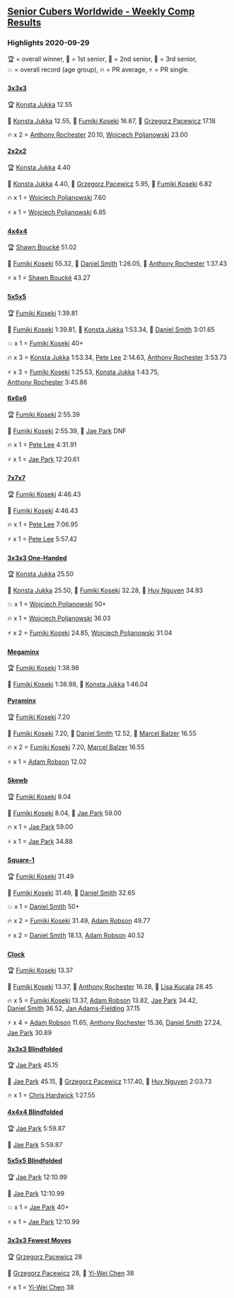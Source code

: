 <style>table {white-space: nowrap;}</style>
<link rel="stylesheet" type="text/css" href="/scw-comp/css/flags.css" />

## [Senior Cubers Worldwide - Weekly Comp Results](/scw-comp/results/)
### Highlights 2020-09-29

<span style="white-space: nowrap;">🏆 = overall winner</span>, <span style="white-space: nowrap;">🥇 = 1st senior</span>, <span style="white-space: nowrap;">🥈 = 2nd senior</span>, <span style="white-space: nowrap;">🥉 = 3rd senior</span>, <span style="white-space: nowrap;">💥 = overall record (age group)</span>, <span style="white-space: nowrap;">🔥 = PR average</span>, <span style="white-space: nowrap;">⚡ = PR single</span>.

#### [3x3x3](333.md)

<span style="white-space: nowrap;">🏆 [Konsta Jukka](../../persons/konsta_jukka/333.md) 12.55</span>

<span style="white-space: nowrap;">🥇 [Konsta Jukka](../../persons/konsta_jukka/333.md) 12.55</span>, <span style="white-space: nowrap;">🥈 [Fumiki Koseki](../../persons/fumiki_koseki/333.md) 16.87</span>, <span style="white-space: nowrap;">🥉 [Grzegorz Pacewicz](../../persons/grzegorz_pacewicz/333.md) 17.18</span>

🔥 x 2 = <span style="white-space: nowrap;">[Anthony Rochester](../../persons/anthony_rochester/333.md) 20.10</span>, <span style="white-space: nowrap;">[Wojciech Poljanowski](../../persons/wojciech_poljanowski/333.md) 23.00</span>

#### [2x2x2](222.md)

<span style="white-space: nowrap;">🏆 [Konsta Jukka](../../persons/konsta_jukka/222.md) 4.40</span>

<span style="white-space: nowrap;">🥇 [Konsta Jukka](../../persons/konsta_jukka/222.md) 4.40</span>, <span style="white-space: nowrap;">🥈 [Grzegorz Pacewicz](../../persons/grzegorz_pacewicz/222.md) 5.95</span>, <span style="white-space: nowrap;">🥉 [Fumiki Koseki](../../persons/fumiki_koseki/222.md) 6.82</span>

🔥 x 1 = <span style="white-space: nowrap;">[Wojciech Poljanowski](../../persons/wojciech_poljanowski/222.md) 7.60</span>

⚡ x 1 = <span style="white-space: nowrap;">[Wojciech Poljanowski](../../persons/wojciech_poljanowski/222.md) 6.85</span>

#### [4x4x4](444.md)

<span style="white-space: nowrap;">🏆 [Shawn Boucké](../../persons/shawn_boucke/444.md) 51.02</span>

<span style="white-space: nowrap;">🥇 [Fumiki Koseki](../../persons/fumiki_koseki/444.md) 55.32</span>, <span style="white-space: nowrap;">🥈 [Daniel Smith](../../persons/daniel_smith/444.md) 1:26.05</span>, <span style="white-space: nowrap;">🥉 [Anthony Rochester](../../persons/anthony_rochester/444.md) 1:37.43</span>

⚡ x 1 = <span style="white-space: nowrap;">[Shawn Boucké](../../persons/shawn_boucke/444.md) 43.27</span>

#### [5x5x5](555.md)

<span style="white-space: nowrap;">🏆 [Fumiki Koseki](../../persons/fumiki_koseki/555.md) 1:39.81</span>

<span style="white-space: nowrap;">🥇 [Fumiki Koseki](../../persons/fumiki_koseki/555.md) 1:39.81</span>, <span style="white-space: nowrap;">🥈 [Konsta Jukka](../../persons/konsta_jukka/555.md) 1:53.34</span>, <span style="white-space: nowrap;">🥉 [Daniel Smith](../../persons/daniel_smith/555.md) 3:01.65</span>

💥 x 1 = <span style="white-space: nowrap;">[Fumiki Koseki](../../persons/fumiki_koseki/555.md) 40+</span>

🔥 x 3 = <span style="white-space: nowrap;">[Konsta Jukka](../../persons/konsta_jukka/555.md) 1:53.34</span>, <span style="white-space: nowrap;">[Pete Lee](../../persons/pete_lee/555.md) 2:14.63</span>, <span style="white-space: nowrap;">[Anthony Rochester](../../persons/anthony_rochester/555.md) 3:53.73</span>

⚡ x 3 = <span style="white-space: nowrap;">[Fumiki Koseki](../../persons/fumiki_koseki/555.md) 1:25.53</span>, <span style="white-space: nowrap;">[Konsta Jukka](../../persons/konsta_jukka/555.md) 1:43.75</span>, <span style="white-space: nowrap;">[Anthony Rochester](../../persons/anthony_rochester/555.md) 3:45.86</span>

#### [6x6x6](666.md)

<span style="white-space: nowrap;">🏆 [Fumiki Koseki](../../persons/fumiki_koseki/666.md) 2:55.39</span>

<span style="white-space: nowrap;">🥇 [Fumiki Koseki](../../persons/fumiki_koseki/666.md) 2:55.39</span>, <span style="white-space: nowrap;">🥈 [Jae Park](../../persons/jae_park/666.md) DNF</span>

🔥 x 1 = <span style="white-space: nowrap;">[Pete Lee](../../persons/pete_lee/666.md) 4:31.91</span>

⚡ x 1 = <span style="white-space: nowrap;">[Jae Park](../../persons/jae_park/666.md) 12:20.61</span>

#### [7x7x7](777.md)

<span style="white-space: nowrap;">🏆 [Fumiki Koseki](../../persons/fumiki_koseki/777.md) 4:46.43</span>

<span style="white-space: nowrap;">🥇 [Fumiki Koseki](../../persons/fumiki_koseki/777.md) 4:46.43</span>

🔥 x 1 = <span style="white-space: nowrap;">[Pete Lee](../../persons/pete_lee/777.md) 7:06.95</span>

⚡ x 1 = <span style="white-space: nowrap;">[Pete Lee](../../persons/pete_lee/777.md) 5:57.42</span>

#### [3x3x3 One-Handed](333oh.md)

<span style="white-space: nowrap;">🏆 [Konsta Jukka](../../persons/konsta_jukka/333oh.md) 25.50</span>

<span style="white-space: nowrap;">🥇 [Konsta Jukka](../../persons/konsta_jukka/333oh.md) 25.50</span>, <span style="white-space: nowrap;">🥈 [Fumiki Koseki](../../persons/fumiki_koseki/333oh.md) 32.28</span>, <span style="white-space: nowrap;">🥉 [Huy Nguyen](../../persons/huy_nguyen/333oh.md) 34.93</span>

💥 x 1 = <span style="white-space: nowrap;">[Wojciech Poljanowski](../../persons/wojciech_poljanowski/333oh.md) 50+</span>

🔥 x 1 = <span style="white-space: nowrap;">[Wojciech Poljanowski](../../persons/wojciech_poljanowski/333oh.md) 36.03</span>

⚡ x 2 = <span style="white-space: nowrap;">[Fumiki Koseki](../../persons/fumiki_koseki/333oh.md) 24.85</span>, <span style="white-space: nowrap;">[Wojciech Poljanowski](../../persons/wojciech_poljanowski/333oh.md) 31.04</span>

#### [Megaminx](minx.md)

<span style="white-space: nowrap;">🏆 [Fumiki Koseki](../../persons/fumiki_koseki/minx.md) 1:38.98</span>

<span style="white-space: nowrap;">🥇 [Fumiki Koseki](../../persons/fumiki_koseki/minx.md) 1:38.98</span>, <span style="white-space: nowrap;">🥈 [Konsta Jukka](../../persons/konsta_jukka/minx.md) 1:46.04</span>

#### [Pyraminx](pyram.md)

<span style="white-space: nowrap;">🏆 [Fumiki Koseki](../../persons/fumiki_koseki/pyram.md) 7.20</span>

<span style="white-space: nowrap;">🥇 [Fumiki Koseki](../../persons/fumiki_koseki/pyram.md) 7.20</span>, <span style="white-space: nowrap;">🥈 [Daniel Smith](../../persons/daniel_smith/pyram.md) 12.52</span>, <span style="white-space: nowrap;">🥉 [Marcel Balzer](../../persons/marcel_balzer/pyram.md) 16.55</span>

🔥 x 2 = <span style="white-space: nowrap;">[Fumiki Koseki](../../persons/fumiki_koseki/pyram.md) 7.20</span>, <span style="white-space: nowrap;">[Marcel Balzer](../../persons/marcel_balzer/pyram.md) 16.55</span>

⚡ x 1 = <span style="white-space: nowrap;">[Adam Robson](../../persons/adam_robson/pyram.md) 12.02</span>

#### [Skewb](skewb.md)

<span style="white-space: nowrap;">🏆 [Fumiki Koseki](../../persons/fumiki_koseki/skewb.md) 8.04</span>

<span style="white-space: nowrap;">🥇 [Fumiki Koseki](../../persons/fumiki_koseki/skewb.md) 8.04</span>, <span style="white-space: nowrap;">🥈 [Jae Park](../../persons/jae_park/skewb.md) 59.00</span>

🔥 x 1 = <span style="white-space: nowrap;">[Jae Park](../../persons/jae_park/skewb.md) 59.00</span>

⚡ x 1 = <span style="white-space: nowrap;">[Jae Park](../../persons/jae_park/skewb.md) 34.88</span>

#### [Square-1](sq1.md)

<span style="white-space: nowrap;">🏆 [Fumiki Koseki](../../persons/fumiki_koseki/sq1.md) 31.49</span>

<span style="white-space: nowrap;">🥇 [Fumiki Koseki](../../persons/fumiki_koseki/sq1.md) 31.49</span>, <span style="white-space: nowrap;">🥈 [Daniel Smith](../../persons/daniel_smith/sq1.md) 32.65</span>

💥 x 1 = <span style="white-space: nowrap;">[Daniel Smith](../../persons/daniel_smith/sq1.md) 50+</span>

🔥 x 2 = <span style="white-space: nowrap;">[Fumiki Koseki](../../persons/fumiki_koseki/sq1.md) 31.49</span>, <span style="white-space: nowrap;">[Adam Robson](../../persons/adam_robson/sq1.md) 49.77</span>

⚡ x 2 = <span style="white-space: nowrap;">[Daniel Smith](../../persons/daniel_smith/sq1.md) 18.13</span>, <span style="white-space: nowrap;">[Adam Robson](../../persons/adam_robson/sq1.md) 40.52</span>

#### [Clock](clock.md)

<span style="white-space: nowrap;">🏆 [Fumiki Koseki](../../persons/fumiki_koseki/clock.md) 13.37</span>

<span style="white-space: nowrap;">🥇 [Fumiki Koseki](../../persons/fumiki_koseki/clock.md) 13.37</span>, <span style="white-space: nowrap;">🥈 [Anthony Rochester](../../persons/anthony_rochester/clock.md) 16.28</span>, <span style="white-space: nowrap;">🥉 [Lisa Kucala](../../persons/lisa_kucala/clock.md) 28.45</span>

🔥 x 5 = <span style="white-space: nowrap;">[Fumiki Koseki](../../persons/fumiki_koseki/clock.md) 13.37</span>, <span style="white-space: nowrap;">[Adam Robson](../../persons/adam_robson/clock.md) 13.82</span>, <span style="white-space: nowrap;">[Jae Park](../../persons/jae_park/clock.md) 34.42</span>, <span style="white-space: nowrap;">[Daniel Smith](../../persons/daniel_smith/clock.md) 36.52</span>, <span style="white-space: nowrap;">[Jan Adams-Fielding](../../persons/jan_adams_fielding/clock.md) 37.15</span>

⚡ x 4 = <span style="white-space: nowrap;">[Adam Robson](../../persons/adam_robson/clock.md) 11.65</span>, <span style="white-space: nowrap;">[Anthony Rochester](../../persons/anthony_rochester/clock.md) 15.36</span>, <span style="white-space: nowrap;">[Daniel Smith](../../persons/daniel_smith/clock.md) 27.24</span>, <span style="white-space: nowrap;">[Jae Park](../../persons/jae_park/clock.md) 30.89</span>

#### [3x3x3 Blindfolded](333bf.md)

<span style="white-space: nowrap;">🏆 [Jae Park](../../persons/jae_park/333bf.md) 45.15</span>

<span style="white-space: nowrap;">🥇 [Jae Park](../../persons/jae_park/333bf.md) 45.15</span>, <span style="white-space: nowrap;">🥈 [Grzegorz Pacewicz](../../persons/grzegorz_pacewicz/333bf.md) 1:17.40</span>, <span style="white-space: nowrap;">🥉 [Huy Nguyen](../../persons/huy_nguyen/333bf.md) 2:03.73</span>

🔥 x 1 = <span style="white-space: nowrap;">[Chris Hardwick](../../persons/chris_hardwick/333bf.md) 1:27.55</span>

#### [4x4x4 Blindfolded](444bf.md)

<span style="white-space: nowrap;">🏆 [Jae Park](../../persons/jae_park/444bf.md) 5:59.87</span>

<span style="white-space: nowrap;">🥇 [Jae Park](../../persons/jae_park/444bf.md) 5:59.87</span>

#### [5x5x5 Blindfolded](555bf.md)

<span style="white-space: nowrap;">🏆 [Jae Park](../../persons/jae_park/555bf.md) 12:10.99</span>

<span style="white-space: nowrap;">🥇 [Jae Park](../../persons/jae_park/555bf.md) 12:10.99</span>

💥 x 1 = <span style="white-space: nowrap;">[Jae Park](../../persons/jae_park/555bf.md) 40+</span>

⚡ x 1 = <span style="white-space: nowrap;">[Jae Park](../../persons/jae_park/555bf.md) 12:10.99</span>

#### [3x3x3 Fewest Moves](333fm.md)

<span style="white-space: nowrap;">🏆 [Grzegorz Pacewicz](../../persons/grzegorz_pacewicz/333fm.md) 28</span>

<span style="white-space: nowrap;">🥇 [Grzegorz Pacewicz](../../persons/grzegorz_pacewicz/333fm.md) 28</span>, <span style="white-space: nowrap;">🥈 [Yi-Wei Chen](../../persons/yi_wei_chen/333fm.md) 38</span>

⚡ x 1 = <span style="white-space: nowrap;">[Yi-Wei Chen](../../persons/yi_wei_chen/333fm.md) 38</span>


<!-- Global site tag (gtag.js) - Google Analytics -->
<script async src="https://www.googletagmanager.com/gtag/js?id=UA-86348435-3"></script>
<script>window.dataLayer = window.dataLayer || []; function gtag() {dataLayer.push(arguments);} gtag('js', new Date()); gtag('config', 'UA-86348435-3');</script>
